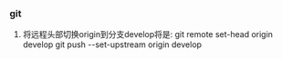 ### git 
1. 将远程头部切换origin到分支develop将是:
git remote set-head origin develop 
git push --set-upstream origin develop
